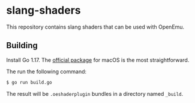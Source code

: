 # slang-shaders

This repository contains slang shaders that can be used with OpenEmu.

## Building

Install Go 1.17. The [official package](https://golang.org/dl/) for macOS is the most 
straightforward.

The run the following command:

```sh
$ go run build.go
```

The result will be `.oeshaderplugin` bundles in a directory named `_build`.
